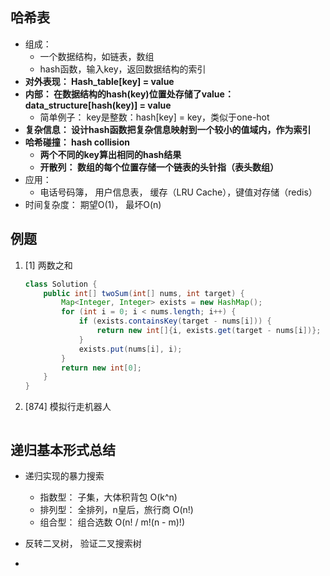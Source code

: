 ## 哈希表

- 组成： 
  - 一个数据结构，如链表，数组
  - hash函数，输入key，返回数据结构的索引
- **对外表现： Hash_table[key] = value** 
- **内部： 在数据结构的hash(key)位置处存储了value：data_structure[hash(key)] = value** 
  - 简单例子： key是整数：hash[key] = key，类似于one-hot
- **复杂信息： 设计hash函数把复杂信息映射到一个较小的值域内，作为索引**
- **哈希碰撞： hash collision**
  - **两个不同的key算出相同的hash结果**
  - **开散列： 数组的每个位置存储一个链表的头针指（表头数组）**
- 应用： 
  - 电话号码簿， 用户信息表， 缓存（LRU Cache），键值对存储（redis）
- 时间复杂度： 期望O(1)， 最坏O(n)



## 例题

1. [1] 两数之和

   ```java
   class Solution {
       public int[] twoSum(int[] nums, int target) {
           Map<Integer, Integer> exists = new HashMap();
           for (int i = 0; i < nums.length; i++) {
               if (exists.containsKey(target - nums[i])) {
                   return new int[]{i, exists.get(target - nums[i])};
               }
               exists.put(nums[i], i);
           }
           return new int[0];
       }
   }
   ```

2. [874] 模拟行走机器人

   ```
   
   ```

   

## 递归基本形式总结

- 递归实现的暴力搜索
  - 指数型： 子集，大体积背包 O(k^n)
  - 排列型： 全排列，n皇后，旅行商 O(n!)
  - 组合型： 组合选数 O(n! / m!(n - m)!)

- 反转二叉树， 验证二叉搜索树
- 




